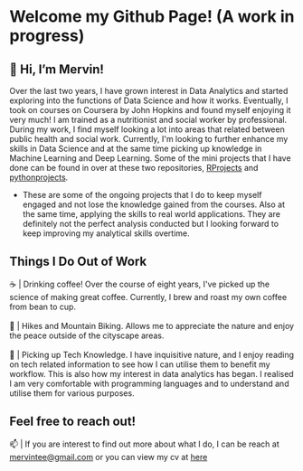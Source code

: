 # Welcome my Github Page! (A work in progress)

## 👋 Hi, I’m Mervin!
Over the last two years, I have grown interest in Data Analytics and started exploring into the functions of Data Science and how it works. Eventually, I took on courses on Coursera by John Hopkins and found myself enjoying it very much! I am trained as a nutritionist and social worker by professional. During my work, I find myself looking a lot into areas that related between public health and social work. Currently, I'm looking to further enhance my skills in Data Science and at the same time picking up knowledge in Machine Learning and Deep Learning. Some of the mini projects that I have done can be found in over at these two repositories, [RProjects](https://github.com/meRveet/RProjects) and [pythonprojects](https://github.com/meRveet/pythonprojects). 

* These are some of the ongoing projects that I do to keep myself engaged and not lose the knowledge gained from the courses. Also at the same time, applying the skills to real world applications. They are definitely not the perfect analysis conducted but I looking forward to keep improving my analytical skills overtime. 

## Things I Do Out of Work
☕️ | Drinking coffee! Over the course of eight years, I've picked up the science of making great coffee. Currently, I brew and roast my own coffee from bean to cup. <br><br>
🚵 | Hikes and Mountain Biking. Allows me to appreciate the nature and enjoy the peace outside of the cityscape areas.  <br><br>
📖 | Picking up Tech Knowledge. I have inquisitive nature, and I enjoy reading on tech related information to see how I can utilise them to benefit my workflow. This is also how my interest in data analytics has began. I realised I am very comfortable with programming languages and to understand and utilise them for various purposes. <br>

## Feel free to reach out!
📫 | If you are interest to find out more about what I do, I can be reach at mervintee@gmail.com or you can view my cv at [here](https://github.com/merveet-personalprojects/CV/raw/master/Resume_Mervin.pdf)

<!---
meRveet/meRveet is a ✨ special ✨ repository because its `README.md` (this file) appears on your GitHub profile.
You can click the Preview link to take a look at your changes.
--->
